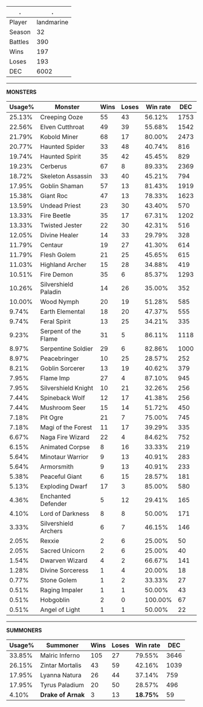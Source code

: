 .|.
|-|-
Player|landmarine
Season|32
Battles|390
Wins|197
Loses|193
DEC|6002

---
**MONSTERS**

Usage%|Monster|Wins|Loses|Win rate|DEC|
-|-|-|-|-|-|
25.13%|Creeping Ooze|55|43|56.12%|1753|
22.56%|Elven Cutthroat|49|39|55.68%|1542|
21.79%|Kobold Miner|68|17|80.00%|2473|
20.77%|Haunted Spider|33|48|40.74%|816|
19.74%|Haunted Spirit|35|42|45.45%|829|
19.23%|Cerberus|67|8|89.33%|2369|
18.72%|Skeleton Assassin|33|40|45.21%|794|
17.95%|Goblin Shaman|57|13|81.43%|1919|
15.38%|Giant Roc|47|13|78.33%|1623|
13.59%|Undead Priest|23|30|43.40%|570|
13.33%|Fire Beetle|35|17|67.31%|1202|
13.33%|Twisted Jester|22|30|42.31%|516|
12.05%|Divine Healer|14|33|29.79%|328|
11.79%|Centaur|19|27|41.30%|614|
11.79%|Flesh Golem|21|25|45.65%|615|
11.03%|Highland Archer|15|28|34.88%|419|
10.51%|Fire Demon|35|6|85.37%|1293|
10.26%|Silvershield Paladin|14|26|35.00%|352|
10.00%|Wood Nymph|20|19|51.28%|585|
9.74%|Earth Elemental|18|20|47.37%|555|
9.74%|Feral Spirit|13|25|34.21%|335|
9.23%|Serpent of the Flame|31|5|86.11%|1118|
8.97%|Serpentine Soldier|29|6|82.86%|1000|
8.97%|Peacebringer|10|25|28.57%|252|
8.21%|Goblin Sorcerer|13|19|40.62%|379|
7.95%|Flame Imp|27|4|87.10%|945|
7.95%|Silvershield Knight|10|21|32.26%|256|
7.44%|Spineback Wolf|12|17|41.38%|256|
7.44%|Mushroom Seer|15|14|51.72%|450|
7.18%|Pit Ogre|21|7|75.00%|745|
7.18%|Magi of the Forest|11|17|39.29%|335|
6.67%|Naga Fire Wizard|22|4|84.62%|752|
6.15%|Animated Corpse|8|16|33.33%|219|
5.64%|Minotaur Warrior|9|13|40.91%|283|
5.64%|Armorsmith|9|13|40.91%|233|
5.38%|Peaceful Giant|6|15|28.57%|181|
5.13%|Exploding Dwarf|17|3|85.00%|580|
4.36%|Enchanted Defender|5|12|29.41%|165|
4.10%|Lord of Darkness|8|8|50.00%|171|
3.33%|Silvershield Archers|6|7|46.15%|146|
2.05%|Rexxie|2|6|25.00%|50|
2.05%|Sacred Unicorn|2|6|25.00%|40|
1.54%|Dwarven Wizard|4|2|66.67%|141|
1.28%|Divine Sorceress|1|4|20.00%|18|
0.77%|Stone Golem|1|2|33.33%|27|
0.51%|Raging Impaler|1|1|50.00%|43|
0.51%|Hobgoblin|2|0|100.00%|67|
0.51%|Angel of Light|1|1|50.00%|22|

---
**SUMMONERS**

Usage%|Summoner|Wins|Loses|Win rate|DEC|
-|-|-|-|-|-|
33.85%|Malric Inferno|105|27|79.55%|3646|
26.15%|Zintar Mortalis|43|59|42.16%|1039|
17.95%|Lyanna Natura|26|44|37.14%|759|
17.95%|Tyrus Paladium|20|50|28.57%|496|
4.10%|**Drake of Arnak**|3|13|**18.75%**|59|
